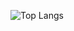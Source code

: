 <!-- 
[![Thijs's GitHub stats](https://github-readme-stats.vercel.app/api?username=thijsjanzen&show_icons=true)](https://github.com/thijsjanzen/github-readme-stats)
-->

![Top Langs](https://github-readme-stats.vercel.app/api/top-langs/?username=thijsjanzen&hide=html,jupyter%20notebook,javascript&layout=compact&langs_count=10)


<!--
**thijsjanzen/thijsjanzen** is a ✨ _special_ ✨ repository because its `README.md` (this file) appears on your GitHub profile.

Here are some ideas to get you started:

- 🔭 I’m currently working on ...
- 🌱 I’m currently learning ...
- 👯 I’m looking to collaborate on ...
- 🤔 I’m looking for help with ...
- 💬 Ask me about ...
- 📫 How to reach me: ...
- 😄 Pronouns: ...
- ⚡ Fun fact: ...
-->
